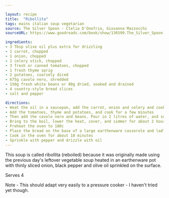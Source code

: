 ```yaml
---

layout: recipe
title:  "Ribollita"
tags: mains italian soup vegetarian
source: The Silver Spoon - Clelia D'Onofrio, Giovanna Mazzocchi
sourceURL: https://www.goodreads.com/book/show/136599.The_Silver_Spoon

ingredients:
- 3 Tbsp olive oil plus extra for drizzling
- 1 carrot, chopped
- 1 onion, chopped
- 1 celery stick, chopped
- 3 fresh or canned tomatoes, chopped
- 1 fresh thyme sprig
- 2 potatoes, coarsely diced
- 675g cavolo nero, shredded
- 150g fresh white beans or 80g dried, soaked and drained
- 4 country-style bread slices
- salt and pepper

directions:
- Heat the oil in a saucepan, add the carrot, onion and celery and cook over a low heat, stirring occasionally, for 5 minutes until softened
- Add the tomatoes, thyme and potatoes, and cook for a few minutes
- Then add the cavolo nero and beans. Pour in 2 litres of water, and season with salt
- Bring to the boil, lower the heat, cover, and simmer for about 2 hours
- Preheat the oven to 180c
- Place the bread on the base of a large earthenware casserole and ladle in the soup
- Cook in the oven for about 10 minutes
- Sprinkle with pepper and drizzle with oil
---
```


This soup is called ribollita (reboiled) because it was originally made using the previous day's leftover vegetable
soup heated in an earthenware pot with thinly sliced onion,
black pepper and olive oil sprinkled on the surface.

Serves 4

Note - This should adapt very easily to a pressure cooker - I haven't tried yet though.
